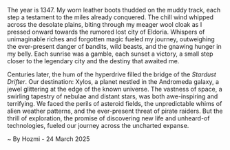 
The year is 1347.  My worn leather boots thudded on the muddy track, each step a testament to the miles already conquered.  The chill wind whipped across the desolate plains, biting through my meager wool cloak as I pressed onward towards the rumored lost city of Eldoria.  Whispers of unimaginable riches and forgotten magic fueled my journey, outweighing the ever-present danger of bandits, wild beasts, and the gnawing hunger in my belly.  Each sunrise was a gamble, each sunset a victory, a small step closer to the legendary city and the destiny that awaited me.


Centuries later, the hum of the hyperdrive filled the bridge of the *Stardust Drifter*.  Our destination: Xylos, a planet nestled in the Andromeda galaxy, a jewel glittering at the edge of the known universe.  The vastness of space, a swirling tapestry of nebulae and distant stars, was both awe-inspiring and terrifying.  We faced the perils of asteroid fields, the unpredictable whims of alien weather patterns, and the ever-present threat of pirate raiders. But the thrill of exploration, the promise of discovering new life and unheard-of technologies, fueled our journey across the uncharted expanse.

~ By Hozmi - 24 March 2025
